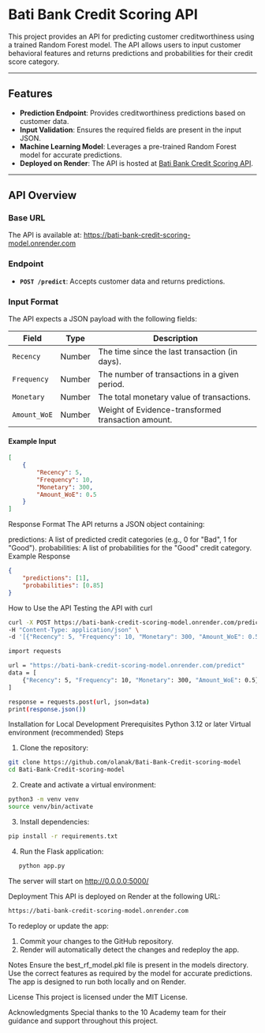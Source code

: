 # Bati Bank Credit Scoring API

This project provides an API for predicting customer creditworthiness using a trained Random Forest model. The API allows users to input customer behavioral features and returns predictions and probabilities for their credit score category.

---

## Features

- **Prediction Endpoint**: Provides creditworthiness predictions based on customer data.
- **Input Validation**: Ensures the required fields are present in the input JSON.
- **Machine Learning Model**: Leverages a pre-trained Random Forest model for accurate predictions.
- **Deployed on Render**: The API is hosted at [Bati Bank Credit Scoring API](https://bati-bank-credit-scoring-model.onrender.com).

---

## API Overview

### Base URL
The API is available at:
https://bati-bank-credit-scoring-model.onrender.com


### Endpoint
- **`POST /predict`**: Accepts customer data and returns predictions.

### Input Format
The API expects a JSON payload with the following fields:

| Field           | Type   | Description                                  |
|------------------|--------|----------------------------------------------|
| `Recency`       | Number | The time since the last transaction (in days). |
| `Frequency`     | Number | The number of transactions in a given period. |
| `Monetary`      | Number | The total monetary value of transactions.     |
| `Amount_WoE`    | Number | Weight of Evidence-transformed transaction amount. |

#### Example Input
```json
[
    {
        "Recency": 5,
        "Frequency": 10,
        "Monetary": 300,
        "Amount_WoE": 0.5
    }
]
```

Response Format
The API returns a JSON object containing:

predictions: A list of predicted credit categories (e.g., 0 for "Bad", 1 for "Good").
probabilities: A list of probabilities for the "Good" credit category.
Example Response
```json
{
    "predictions": [1],
    "probabilities": [0.85]
}
```
How to Use the API
Testing the API with curl
```bash
curl -X POST https://bati-bank-credit-scoring-model.onrender.com/predict \
-H "Content-Type: application/json" \
-d '[{"Recency": 5, "Frequency": 10, "Monetary": 300, "Amount_WoE": 0.5}]'
```
```bash
import requests

url = "https://bati-bank-credit-scoring-model.onrender.com/predict"
data = [
    {"Recency": 5, "Frequency": 10, "Monetary": 300, "Amount_WoE": 0.5}
]

response = requests.post(url, json=data)
print(response.json())
```

Installation for Local Development
Prerequisites
Python 3.12 or later
Virtual environment (recommended)
Steps
1. Clone the repository:
```bash
git clone https://github.com/olanak/Bati-Bank-Credit-scoring-model
cd Bati-Bank-Credit-scoring-model
```

2. Create and activate a virtual environment:
```bash
python3 -m venv venv
source venv/bin/activate
```

3. Install dependencies:
```bash
pip install -r requirements.txt
```
4. Run the Flask application:
```bash
   python app.py
```
The server will start on http://0.0.0.0:5000/

Deployment
This API is deployed on Render at the following URL:
```bash
https://bati-bank-credit-scoring-model.onrender.com
```
To redeploy or update the app:
1. Commit your changes to the GitHub repository.
2. Render will automatically detect the changes and redeploy the app.

Notes
Ensure the best_rf_model.pkl file is present in the models directory.
Use the correct features as required by the model for accurate predictions.
The app is designed to run both locally and on Render.

License
This project is licensed under the MIT License.

Acknowledgments
Special thanks to the 10 Academy team for their guidance and support throughout this project.





